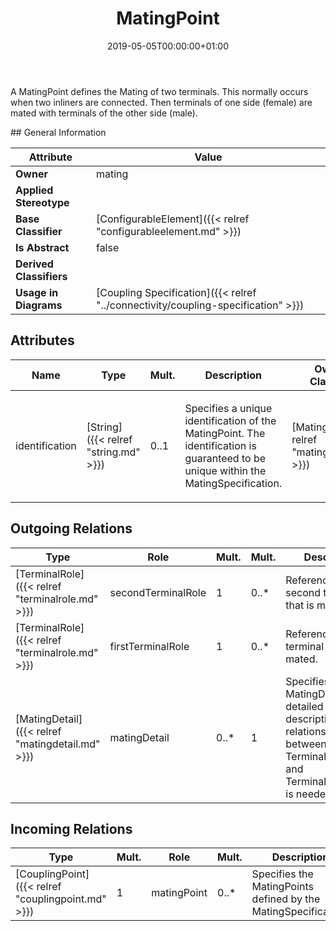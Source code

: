 ﻿---
title: MatingPoint
toc: false
type: specs
date: "2019-05-05T00:00:00+01:00"
draft: false
menu_name: vec120

# Prev/next pager order (if `docs_section_pager` enabled in `params.toml`)
weight: 
---
<html><body><p>A MatingPoint defines the Mating of two terminals. This normally occurs when two inliners are connected. Then terminals of one side (female) are mated with terminals of the other side (male).  </p></body></html>
## General Information

| Attribute               | Value |
|-------------------------|-------|
| **Owner**               | mating |
| **Applied Stereotype**  |   |
| **Base Classifier**     | [ConfigurableElement]({{< relref "configurableelement.md" >}})<br/>  |
| **Is Abstract**         | false |
| **Derived Classifiers** |   |
| **Usage in Diagrams**   | [Coupling Specification]({{< relref "../connectivity/coupling-specification" >}})<br/>  |

## Attributes
|  Name  |  Type  |  Mult.  |  Description  |  Owning Classifier  |
|--------|--------|---------|---------------|--------------|
|identification | [String]({{< relref "string.md" >}}) | 0..1 | <html>   <head>     </head>   <body>     <p> Specifies a unique identification of the MatingPoint. The identification is guaranteed to be unique within the MatingSpecification.      </p>    </body> </html>  | [MatingPoint]({{< relref "matingpoint.md" >}}) |

## Outgoing Relations
|    Type  |   Role   |   Mult.   |   Mult.   |   Description   |
|----------|----------|-----------|-----------|-----------------|
| [TerminalRole]({{< relref "terminalrole.md" >}}) | secondTerminalRole | 1 | 0..* | References the second terminal that is mated.  |
| [TerminalRole]({{< relref "terminalrole.md" >}}) | firstTerminalRole | 1 | 0..* | References the first terminal that is mated.  |
| [MatingDetail]({{< relref "matingdetail.md" >}}) | matingDetail | 0..* | 1 | Specifies the MatingDetails, if a detailed description of the relationships between TerminalReceptions and TerminalReceptions is needed.   |
##  Incoming Relations
|    Type  |   Mult.  |   Role    |   Mult.   |   Description  |
|----------|----------|-----------|-----------|----------------|
| [CouplingPoint]({{< relref "couplingpoint.md" >}}) | 1 | matingPoint | 0..* | Specifies the MatingPoints defined by the MatingSpecification.  |
